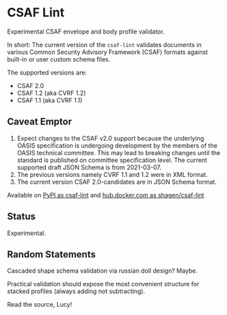 # CSAF Lint
Experimental CSAF envelope and body profile validator.

In short: The current version of the `csaf-lint` validates documents in various
Common Security Advisory Framework (CSAF) formats against built-in
or user custom schema files.

The supported  versions are:

* CSAF 2.0
* CSAF 1.2 (aka CVRF 1.2)
* CSAF 1.1 (aka CVRF 1.1)

## Caveat Emptor

1. Expect changes to the CSAF v2.0 support because the underlying OASIS specification
is undergoing development by the members of the OASIS technical committee.
   This may lead to breaking changes until the standard is published on
committee specification level.
   The current supported draft JSON Schema is from 2021-03-07.
2. The previous versions namely CVRF 1.1 and 1.2 were in XML format.
3. The current version CSAF 2.0-candidates are in JSON Schema format.

Available on [PyPI as csaf-lint](https://pypi.org/project/csaf-lint/) and
[hub.docker.com as shagen/csaf-lint](https://hub.docker.com/r/shagen/csaf-lint)

## Status
Experimental.

## Random Statements

Cascaded shape schema validation via russian doll design? Maybe.

Practical validation should expose the most convenient structure for stacked profiles (always adding not subtracting).

Read the source, Lucy!
